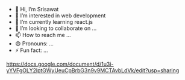 - 👋 Hi, I’m Srisawat
- 👀 I’m interested in web development
- 🌱 I’m currently learning react.js  
- 💞️ I’m looking to collaborate on ...
- 📫 How to reach me ...
- 😄 Pronouns: ...
- ⚡ Fun fact: ...

<!---
tawasirS/tawasirS is a ✨ special ✨ repository because its `README.md` (this file) appears on your GitHub profile.
You can click the Preview link to take a look at your changes.
--->
https://docs.google.com/document/d/1u3i-yYVFgOLY2lptGWyUeuCpBrbG3n9v9MCTAvbLdVk/edit?usp=sharing
